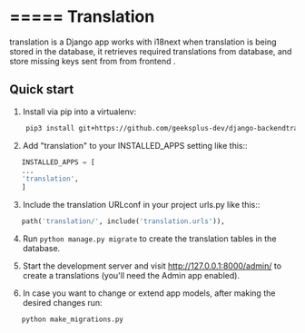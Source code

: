 =====
Translation
=====

translation is a Django app works with i18next when translation is being stored in the database, it retrieves required translations from database,
and store missing keys sent from from frontend .

## Quick start

1. Install via pip into a virtualenv:

```bash
    pip3 install git+https://github.com/geeksplus-dev/django-backendtranslation.git
```

2. Add "translation" to your INSTALLED_APPS setting like this::

```python
   INSTALLED_APPS = [
   ...
   'translation',
   ]
```

3. Include the translation URLconf in your project urls.py like this::

```python
   path('translation/', include('translation.urls')),
```

4. Run `python manage.py migrate` to create the translation tables in the database.

5. Start the development server and visit http://127.0.0.1:8000/admin/
   to create a translations (you'll need the Admin app enabled).

6. In case you want to change or extend app models, after making the desired changes run:

```bash
   python make_migrations.py
```
